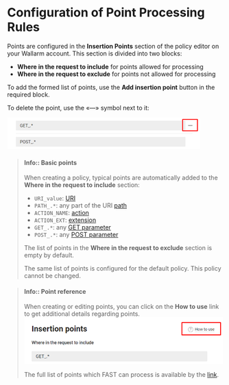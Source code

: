 [img-remove-point]:         ../../../images/operations/common/test-policy/policy-editor/remove-point.png         
[img-point-help]:           ../../../images/operations/common/test-policy/policy-editor/point-help.png                

[link-get-point]:           ../../dsl/points/parsers/http.md#get-filter
[link-post-point]:          ../../dsl/points/parsers/http.md#post-filter
[link-path-point]:          ../../dsl/points/parsers/http.md#path-filter
[link-action-name-point]:   ../../dsl/points/parsers/http.md#actionname-filter
[link-action-ext-point]:    ../../dsl/points/parsers/http.md#actionext-filter
[link-uri-point]:           ../../dsl/points/parsers/http.md#uri-filter

[doc-point-list]:           ../../dsl/points/parsers.md

# Configuration of Point Processing Rules

Points are configured in the **Insertion Points** section of the policy editor on your Wallarm account. This section is divided into two blocks:

* **Where in the request to include** for points allowed for processing
* **Where in the request to exclude** for points not allowed for processing

To add the formed list of points, use the **Add insertion point** button in the required block.

To delete the point, use the «—» symbol next to it:

![Deleteing a point][img-remove-point]

> #### Info:: Basic points
>
> When creating a policy, typical points are automatically added to the **Where in the request to include** section:
>
> * `URI_value`: [URI][link-uri-point]
> * `PATH_.*`: any part of the URI [path][link-path-point]
> * `ACTION_NAME`: [action][link-action-name-point]
> * `ACTION_EXT`: [extension][link-action-ext-point]
> * `GET_.*`: any [GET parameter][link-get-point]
> * `POST_.*`: any [POST parameter][link-post-point]
>
> The list of points in the **Where in the request to exclude** section is empty by default.
>
> The same list of points is configured for the default policy. This policy cannot be changed.

 
> #### Info:: Point reference
>
> When creating or editing points, you can click on the **How to use** link to get additional details regarding points. 
> ![Point reference][img-point-help]
>
> The full list of points which FAST can process is available by the [link][doc-point-list].
